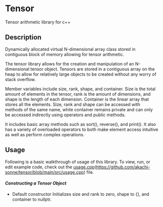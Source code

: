 # Tensor
Tensor arithmetic library for c++

## Description

Dynamically allocated virtual N-dimensional array class stored in contiguous
block of memory allowing for tensor arithmetic.

The tensor library allows for the creation and manipulation of an N-dimensional
tensor object. Tensors are stored in a contiguous array on the heap to allow for
relatively large objects to be created without any worry of stack overflow.

Member variables include size, rank, shape, and container.  Size is the total
amount of elements in the tensor, rank is the amount of dimensions, and shape is
the length of each dimension. Container is the linear array that stores all the
elements. Size, rank and shape can be accessed with methods of the same name,
while container remains private and can only be accessed indirectly using
operators and public methods.

It includes basic array methods such as sort(), reverse(), and print(). It also
has a variety of overloaded operators to both make element access intuitive as
well as perform complex operations.

## Usage
Following is a basic walkthrough of usage of this library. To view, run, or edit example code,
check out the [usage.cpp]()(https://github.com/akachi-sonne/tensor/blob/main/src/usage.cpp) file.

#### *Constructing a Tensor Object*

- Default constructor
Initializes size and rank to zero, shape to {}, and container to nullptr.
```````````````````````````````
